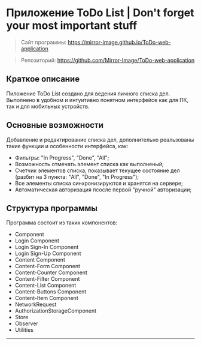 Приложение ToDo List | Don't forget your most important stuff
==============================================================

> Сайт программы:
https://mirror-image.github.io/ToDo-web-application

> Репозиторий:
https://github.com/Mirror-Image/ToDo-web-application

Краткое описание
----------------------
Пиложение ToDo List создано для ведения личного списка дел. Выполнено в удобном и 
интуитивно понятном интерфейсе как для ПК, так и для мобильных устройств.

Основные возможности
----------------------
Добавление и редактирование списка дел, дополнительно реальзованы такие функции и 
особенности интерфейса, как: 
* Фильтры: "In Progress", "Done", "All";
* Возможность отмечать элемент списка как выполненый;
* Счетчик элементов списка, показывает текущее состояние дел (разбит на 3 пункта:
  "All", "Done", "In Progress");
* Все элементы списка синхронизируются и хранятся на сервере;
* Автоматическая авторизация псосле первой "ручной" авторизации;

Структура программы
----------------------
Программа состоит из таких компонентов:
* Component
* Login Component
* Login Sign-In Component
* Login Sign-Up Component
* Content Component
* Content-Form Component
* Content-Counter Component
* Content-Filter Component
* Content-List Component
* Content-Buttons Component
* Content-Item Component
* NetworkRequest
* AuthorizationStorageComponent
* Store
* Observer
* Utilities
----------------------------------------------------------------------------------
